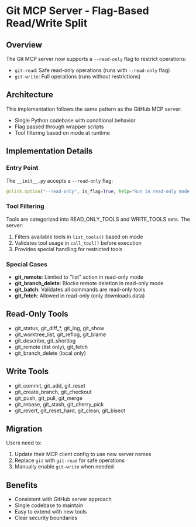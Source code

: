 # Git MCP Server - Flag-Based Read/Write Split

## Overview
The Git MCP server now supports a `--read-only` flag to restrict operations:
- `git-read`: Safe read-only operations (runs with `--read-only` flag)
- `git-write`: Full operations (runs without restrictions)

## Architecture
This implementation follows the same pattern as the GitHub MCP server:
- Single Python codebase with conditional behavior
- Flag passed through wrapper scripts
- Tool filtering based on mode at runtime

## Implementation Details

### Entry Point
The `__init__.py` accepts a `--read-only` flag:
```python
@click.option("--read-only", is_flag=True, help="Run in read-only mode (no write operations)")
```

### Tool Filtering
Tools are categorized into READ_ONLY_TOOLS and WRITE_TOOLS sets. The server:
1. Filters available tools in `list_tools()` based on mode
2. Validates tool usage in `call_tool()` before execution
3. Provides special handling for restricted tools

### Special Cases
- **git_remote**: Limited to "list" action in read-only mode
- **git_branch_delete**: Blocks remote deletion in read-only mode  
- **git_batch**: Validates all commands are read-only tools
- **git_fetch**: Allowed in read-only (only downloads data)

## Read-Only Tools
- git_status, git_diff_*, git_log, git_show
- git_worktree_list, git_reflog, git_blame
- git_describe, git_shortlog
- git_remote (list only), git_fetch
- git_branch_delete (local only)

## Write Tools
- git_commit, git_add, git_reset
- git_create_branch, git_checkout
- git_push, git_pull, git_merge
- git_rebase, git_stash, git_cherry_pick
- git_revert, git_reset_hard, git_clean, git_bisect

## Migration
Users need to:
1. Update their MCP client config to use new server names
2. Replace `git` with `git-read` for safe operations
3. Manually enable `git-write` when needed

## Benefits
- Consistent with GitHub server approach
- Single codebase to maintain
- Easy to extend with new tools
- Clear security boundaries